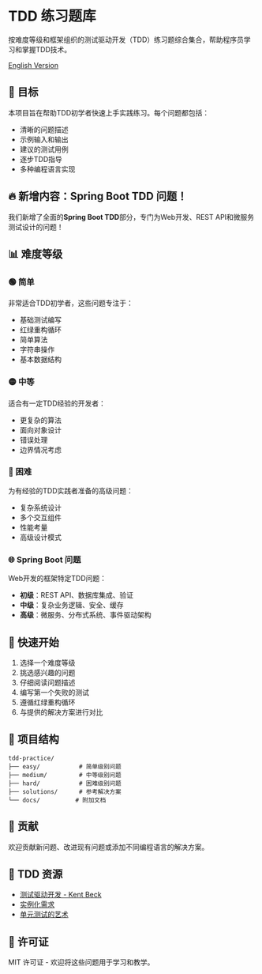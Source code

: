 # TDD 练习题库

按难度等级和框架组织的测试驱动开发（TDD）练习题综合集合，帮助程序员学习和掌握TDD技术。

[English Version](README.md)

## 🎯 目标

本项目旨在帮助TDD初学者快速上手实践练习。每个问题都包括：
- 清晰的问题描述
- 示例输入和输出
- 建议的测试用例
- 逐步TDD指导
- 多种编程语言实现

## 🔥 新增内容：Spring Boot TDD 问题！

我们新增了全面的**Spring Boot TDD**部分，专门为Web开发、REST API和微服务测试设计的问题！

## 📊 难度等级

### 🟢 简单
非常适合TDD初学者，这些问题专注于：
- 基础测试编写
- 红绿重构循环
- 简单算法
- 字符串操作
- 基本数据结构

### 🟡 中等
适合有一定TDD经验的开发者：
- 更复杂的算法
- 面向对象设计
- 错误处理
- 边界情况考虑

### 🔴 困难
为有经验的TDD实践者准备的高级问题：
- 复杂系统设计
- 多个交互组件
- 性能考量
- 高级设计模式

### 🌐 Spring Boot 问题
Web开发的框架特定TDD问题：
- **初级**：REST API、数据库集成、验证
- **中级**：复杂业务逻辑、安全、缓存
- **高级**：微服务、分布式系统、事件驱动架构

## 🚀 快速开始

1. 选择一个难度等级
2. 挑选感兴趣的问题
3. 仔细阅读问题描述
4. 编写第一个失败的测试
5. 遵循红绿重构循环
6. 与提供的解决方案进行对比

## 📁 项目结构

```
tdd-practice/
├── easy/           # 简单级别问题
├── medium/         # 中等级别问题
├── hard/           # 困难级别问题
├── solutions/      # 参考解决方案
└── docs/          # 附加文档
```

## 🌟 贡献

欢迎贡献新问题、改进现有问题或添加不同编程语言的解决方案。

## 📖 TDD 资源

- [测试驱动开发 - Kent Beck](https://book.douban.com/subject/1230036/)
- [实例化需求](https://book.douban.com/subject/11611022/)
- [单元测试的艺术](https://book.douban.com/subject/25934516/)

## 📄 许可证

MIT 许可证 - 欢迎将这些问题用于学习和教学。